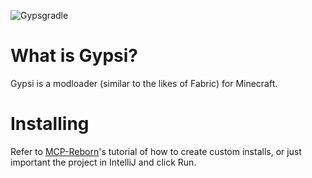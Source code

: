 ![Gypsgradle](https://github.com/GypsiMC/Gypsi/workflows/Gypsgradle/badge.svg?branch=master)
# What is Gypsi?
Gypsi is a modloader (similar to the likes of Fabric) for Minecraft.
# Installing
Refer to [MCP-Reborn](https://github.com/Hexeption/MCP-Reborn)'s tutorial of how to create custom installs, or just important the project in IntelliJ and click Run.
